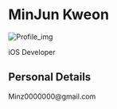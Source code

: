 # MinJun Kweon

![Profile_img](/image/profile_img)

iOS Developer

## Personal Details
<Email>
Minz0000000@gmail.com